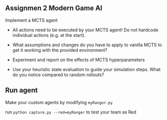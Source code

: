 ## Assignmen 2 Modern Game AI

Implement a MCTS agent

- All actions need to be executed by your MCTS agent! Do not hardcode individual actions (e.g.
at the start).

- What assumptions and changes do you have to apply to vanilla MCTS to get it working with the
provided environment?

- Experiment and report on the effects of MCTS hyperparameters

- Use your heuristic state evaluation to guide your simulation steps. What do you notice compared
to random rollouts?


## Run agent


Make your  custom agents by modifying `myRanger.py`

run `python capture.py --red=myRanger` to test your team as Red


